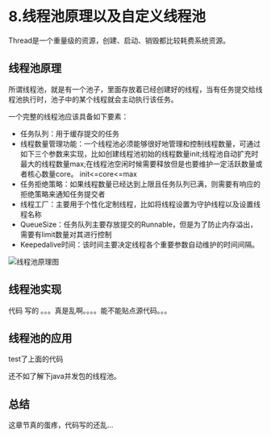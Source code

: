 # 8.线程池原理以及自定义线程池
Thread是一个重量级的资源，创建、启动、销毁都比较耗费系统资源。
## 线程池原理
所谓线程池，就是有一个池子，里面存放着已经创建好的线程，当有任务提交给线程池执行时，池子中的某个线程就会主动执行该任务。

一个完整的线程池应该具备如下要素：
* 任务队列：用于缓存提交的任务
* 线程数量管理功能：一个线程池必须能够很好地管理和控制线程数量，可通过如下三个参数来实现，比如创建线程池初始的线程数量init;线程池自动扩充时最大的线程数量max;在线程池空闲时候需要释放但是也要维护一定活跃数量或者核心数量core。 init<=core<=max
* 任务拒绝策略：如果线程数量已经达到上限且任务队列已满，则需要有响应的拒绝策略来通知任务提交者
* 线程工厂：主要用于个性化定制线程，比如将线程设置为守护线程以及设置线程名称
* QueueSize：任务队列主要存放提交的Runnable，但是为了防止内存溢出，需要有limit数量对其进行控制
* Keepedalive时间：该时间主要决定线程各个重要参数自动维护的时间间隔。

![线程池原理图](https://tva2.sinaimg.cn/large/005VwC5mly1g8pqxj1yt4j30lf08wdje.jpg)


## 线程池实现
代码 写的 。。。真是乱啊。。。。能不能贴点源代码。。。

## 线程池的应用
test了上面的代码

还不如了解下java并发包的线程池。

## 总结
这章节真的蛋疼，代码写的还乱...
